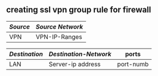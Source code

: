 ## creating ssl vpn group rule for firewall


|_Source_|_Source Network_|
|---|---|
|VPN|VPN-IP-Ranges|


|_Destination_|_Destination-Network_|ports|
|---|---|---|
|LAN|Server-ip address|port-numb|




